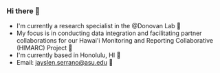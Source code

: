 ### Hi there :wave: 

* I'm currently a research specialist in the @Donovan Lab 🐠   
* My focus is in conducting data integration and facilitating partner collaborations for our Hawai'i Monitoring and Reporting Collaborative (HIMARC) Project 🌊
* I'm currently based in Honolulu, HI 🌴   
* Email: jayslen.serrano@asu.edu 📧

<!--
**jayslensserrano/jayslensserrano** is a ✨ _special_ ✨ repository because its `README.md` (this file) appears on your GitHub profile.

Here are some ideas to get you started:

- 🔭 I’m currently working on ...
- 🌱 I’m currently learning ...
- 👯 I’m looking to collaborate on ...
- 🤔 I’m looking for help with ...
- 💬 Ask me about ...
- 📫 How to reach me: ...
- 😄 Pronouns: ...
- ⚡ Fun fact: ...
-->

